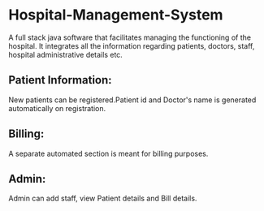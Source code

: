# Hospital-Management-System
A full stack java software that facilitates managing the functioning of the hospital. It integrates all the information regarding patients, doctors, staff, hospital administrative details etc.

## Patient Information:
   New patients can be registered.Patient id and Doctor's name is generated automatically on registration.

## Billing:
   A separate automated section is meant for billing purposes.
   
## Admin:
   Admin can add staff, view Patient details and Bill details.
